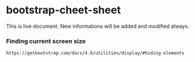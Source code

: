# bootstrap-cheet-sheet

This is live document. New informations will be added and modified always.

### Finding current screen size
`https://getbootstrap.com/docs/4.0/utilities/display/#hiding-elements`
